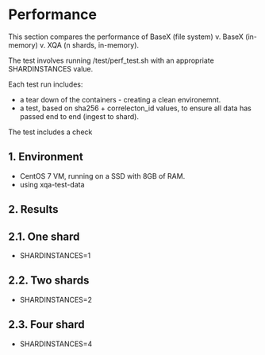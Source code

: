 # Performance
This section compares the performance of BaseX (file system) v. BaseX (in-memory) v. XQA (n shards, in-memory).

The test involves running /test/perf_test.sh with an appropriate SHARDINSTANCES value.

Each test run includes:
* a tear down of the containers - creating a clean environemnt.
* a test, based on sha256 + correlecton_id values, to ensure all data has passed end to end (ingest to shard).

The test includes a check

## 1. Environment
* CentOS 7 VM, running on a SSD with 8GB of RAM.
* using xqa-test-data

## 2. Results

## 2.1. One shard
* SHARDINSTANCES=1

## 2.2. Two shards
* SHARDINSTANCES=2

## 2.3. Four shard
* SHARDINSTANCES=4
